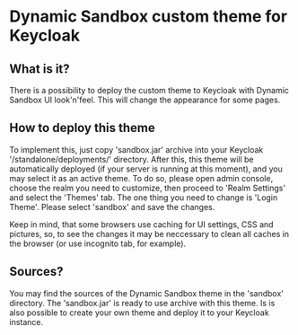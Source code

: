 # Dynamic Sandbox custom theme for Keycloak

## What is it?

There is a possibility to deploy the custom theme to Keycloak with Dynamic Sandbox UI look'n'feel. This will change the appearance
for some pages. 

## How to deploy this theme

To implement this, just copy 'sandbox.jar' archive into your Keycloak '/standalone/deployments/' directory. After this,
this theme will be automatically deployed (if your server is running at this moment), and you may select it as an active theme.
To do so, please open admin console, choose the realm you need to customize, then proceed to 'Realm Settings' and select the 'Themes'
tab. The one thing you need to change is 'Login Theme'. Please select 'sandbox' and save the changes.

Keep in mind, that some browsers use caching for UI settings, CSS and pictures, so, to see the changes it may be neccessary
to clean all caches in the browser (or use incognito tab, for example).

## Sources?

You may find the sources of the Dynamic Sandbox theme in the 'sandbox' directory. The 'sandbox.jar' is ready to use archive with
this theme. Is is also possible to create your own theme and deploy it to your Keycloak instance.